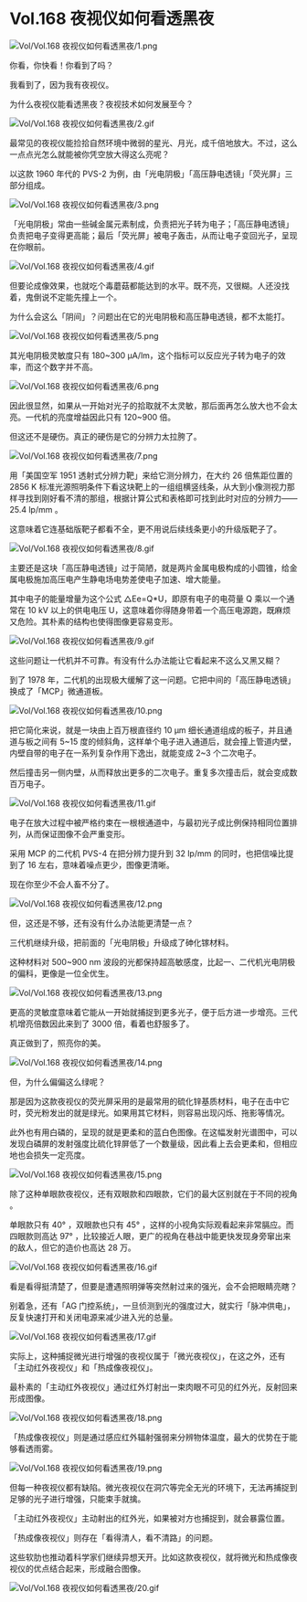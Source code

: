 # Vol.168 夜视仪如何看透黑夜

![Vol/Vol.168 夜视仪如何看透黑夜/1.png](https://cdn.jsdelivr.net/gh/just-prog/static/image/Vol/Vol.168%20夜视仪如何看透黑夜/1.png)

你看，你快看！你看到了吗？

我看到了，因为我有夜视仪。

为什么夜视仪能看透黑夜？夜视技术如何发展至今？

![Vol/Vol.168 夜视仪如何看透黑夜/2.gif](https://cdn.jsdelivr.net/gh/just-prog/static/image/Vol/Vol.168%20夜视仪如何看透黑夜/2.gif)

最常见的夜视仪能捡拾自然环境中微弱的星光、月光，成千倍地放大。不过，这么一点点光怎么就能被你凭空放大得这么亮呢？

以这款 1960 年代的 PVS-2 为例，由「光电阴极」「高压静电透镜」「荧光屏」三部分组成。

![Vol/Vol.168 夜视仪如何看透黑夜/3.png](https://cdn.jsdelivr.net/gh/just-prog/static/image/Vol/Vol.168%20夜视仪如何看透黑夜/3.png)

「光电阴极」常由一些碱金属元素制成，负责把光子转为电子；「高压静电透镜」负责把电子变得更高能；最后「荧光屏」被电子轰击，从而让电子变回光子，呈现在你眼前。

![Vol/Vol.168 夜视仪如何看透黑夜/4.gif](https://cdn.jsdelivr.net/gh/just-prog/static/image/Vol/Vol.168%20夜视仪如何看透黑夜/4.gif)

但要论成像效果，也就吃个毒蘑菇都能达到的水平。既不亮，又很糊。人还没找着，鬼倒说不定能先撞上一个。

为什么会这么「阴间」？问题出在它的光电阴极和高压静电透镜，都不太能打。

![Vol/Vol.168 夜视仪如何看透黑夜/5.png](https://cdn.jsdelivr.net/gh/just-prog/static/image/Vol/Vol.168%20夜视仪如何看透黑夜/5.png)

其光电阴极灵敏度只有 180\~300 μА/lm，这个指标可以反应光子转为电子的效率，而这个数字并不高。

![Vol/Vol.168 夜视仪如何看透黑夜/6.png](https://cdn.jsdelivr.net/gh/just-prog/static/image/Vol/Vol.168%20夜视仪如何看透黑夜/6.png)

因此很显然，如果从一开始对光子的拾取就不太灵敏，那后面再怎么放大也不会太亮。一代机的亮度增益因此只有 120\~900 倍。

但这还不是硬伤。真正的硬伤是它的分辨力太拉胯了。

![Vol/Vol.168 夜视仪如何看透黑夜/7.png](https://cdn.jsdelivr.net/gh/just-prog/static/image/Vol/Vol.168%20夜视仪如何看透黑夜/7.png)

用「美国空军 1951 透射式分辨力靶」来给它测分辨力，在大约 26 倍焦距位置的 2856 K 标准光源照明条件下看这块靶上的一组组横竖线条，从大到小像测视力那样寻找到刚好看不清的那组，根据计算公式和表格即可找到此时对应的分辨力—— 25.4 lp/mm 。

这意味着它连基础版靶子都看不全，更不用说后续线条更小的升级版靶子了。

![Vol/Vol.168 夜视仪如何看透黑夜/8.gif](https://cdn.jsdelivr.net/gh/just-prog/static/image/Vol/Vol.168%20夜视仪如何看透黑夜/8.gif)

主要还是这块「高压静电透镜」过于简陋，就是两片金属电极构成的小圆锥，给金属电极施加高压电产生静电场电势差使电子加速、增大能量。

其中电子的能量增量为这个公式 △Ee=Q\*U，即原有电子的电荷量 Q 乘以一个通常在 10 kV 以上的供电电压 U，这意味着你得随身带着一个高压电源跑，既麻烦又危险。其朴素的结构也使得图像更容易变形。

![Vol/Vol.168 夜视仪如何看透黑夜/9.gif](https://cdn.jsdelivr.net/gh/just-prog/static/image/Vol/Vol.168%20夜视仪如何看透黑夜/9.gif)

这些问题让一代机并不可靠。有没有什么办法能让它看起来不这么又黑又糊？

到了 1978 年，二代机的出现极大缓解了这一问题。它把中间的「高压静电透镜」换成了「MCP」微通道板。

![Vol/Vol.168 夜视仪如何看透黑夜/10.png](https://cdn.jsdelivr.net/gh/just-prog/static/image/Vol/Vol.168%20夜视仪如何看透黑夜/10.png)

把它简化来说，就是一块由上百万根直径约 10 μm 细长通道组成的板子，并且通道与板之间有 5~15 度的倾斜角，这样单个电子进入通道后，就会撞上管道内壁，内壁自带的电子在一系列复杂作用下逸出，就能变成 2~3 个二次电子。

然后撞击另一侧内壁，从而释放出更多的二次电子。重复多次撞击后，就会变成数百万电子。

![Vol/Vol.168 夜视仪如何看透黑夜/11.gif](https://cdn.jsdelivr.net/gh/just-prog/static/image/Vol/Vol.168%20夜视仪如何看透黑夜/11.gif)

电子在放大过程中被严格约束在一根根通道中，与最初光子成比例保持相同位置排列，从而保证图像不会严重变形。

采用 MCP 的二代机 PVS-4 在把分辨力提升到 32 lp/mm 的同时，也把信噪比提到了 16 左右，意味着噪点更少，图像更清晰。

现在你至少不会人畜不分了。

![Vol/Vol.168 夜视仪如何看透黑夜/12.png](https://cdn.jsdelivr.net/gh/just-prog/static/image/Vol/Vol.168%20夜视仪如何看透黑夜/12.png)

但，这还是不够，还有没有什么办法能更清楚一点？

三代机继续升级，把前面的「光电阴极」升级成了砷化镓材料。

这种材料对 500\~900 nm 波段的光都保持超高敏感度，比起一、二代机光电阴极的偏科，更像是一位全优生。

![Vol/Vol.168 夜视仪如何看透黑夜/13.png](https://cdn.jsdelivr.net/gh/just-prog/static/image/Vol/Vol.168%20夜视仪如何看透黑夜/13.png)

更高的灵敏度意味着它能从一开始就捕捉到更多光子，便于后方进一步增亮。三代机增亮倍数因此来到了 3000 倍，看着也舒服多了。

真正做到了，照亮你的美。

![Vol/Vol.168 夜视仪如何看透黑夜/14.png](https://cdn.jsdelivr.net/gh/just-prog/static/image/Vol/Vol.168%20夜视仪如何看透黑夜/14.png)

但，为什么偏偏这么绿呢？

那是因为这款夜视仪的荧光屏采用的是最常用的硫化锌基质材料，电子在击中它时，荧光粉发出的就是绿光。如果用其它材料，则容易出现闪烁、拖影等情况。

此外也有用白磷的，呈现的就是更柔和的蓝白色图像。在这幅发射光谱图中，可以发现白磷屏的发射强度比硫化锌屏低了一个数量级，因此看上去会更柔和，但相应地也会损失一定亮度。

![Vol/Vol.168 夜视仪如何看透黑夜/15.png](https://cdn.jsdelivr.net/gh/just-prog/static/image/Vol/Vol.168%20夜视仪如何看透黑夜/15.png)

除了这种单眼款夜视仪，还有双眼款和四眼款，它们的最大区别就在于不同的视角 。

单眼款只有 40° ，双眼款也只有 45° ，这样的小视角实际观看起来非常膈应。而四眼款则高达 97° ，比较接近人眼，更广的视角在巷战中能更快发现身旁窜出来的敌人，但它的造价也高达 28 万。

![Vol/Vol.168 夜视仪如何看透黑夜/16.gif](https://cdn.jsdelivr.net/gh/just-prog/static/image/Vol/Vol.168%20夜视仪如何看透黑夜/16.gif)

看是看得挺清楚了，但要是遭遇照明弹等突然射过来的强光，会不会把眼睛亮瞎？

别着急，还有「AG 门控系统」，一旦侦测到光的强度过大，就实行「脉冲供电」，反复快速打开和关闭电源来减少进入光的总量。

![Vol/Vol.168 夜视仪如何看透黑夜/17.gif](https://cdn.jsdelivr.net/gh/just-prog/static/image/Vol/Vol.168%20夜视仪如何看透黑夜/17.gif)

实际上，这种捕捉微光进行增强的夜视仪属于「微光夜视仪」，在这之外，还有「主动红外夜视仪」和「热成像夜视仪」。

最朴素的「主动红外夜视仪」通过红外灯射出一束肉眼不可见的红外光，反射回来形成图像。

![Vol/Vol.168 夜视仪如何看透黑夜/18.png](https://cdn.jsdelivr.net/gh/just-prog/static/image/Vol/Vol.168%20夜视仪如何看透黑夜/18.png)

「热成像夜视仪」则是通过感应红外辐射强弱来分辨物体温度，最大的优势在于能够看透雨雾。

![Vol/Vol.168 夜视仪如何看透黑夜/19.png](https://cdn.jsdelivr.net/gh/just-prog/static/image/Vol/Vol.168%20夜视仪如何看透黑夜/19.png)

但每一种夜视仪都有缺陷。微光夜视仪在洞穴等完全无光的环境下，无法再捕捉到足够的光子进行增强，只能束手就擒。

「主动红外夜视仪」主动射出的红外光，如果被对方也捕捉到，就会暴露位置。

「热成像夜视仪」则存在「看得清人，看不清路」的问题。

这些软肋也推动着科学家们继续异想天开。比如这款夜视仪，就将微光和热成像夜视仪的优点结合起来，形成融合图像。

![Vol/Vol.168 夜视仪如何看透黑夜/20.gif](https://cdn.jsdelivr.net/gh/just-prog/static/image/Vol/Vol.168%20夜视仪如何看透黑夜/20.gif)

